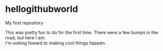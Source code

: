 hellogithubworld
================

My first repository

This was pretty fun to do for the first time.  There were a few bumps in the road, but here I am.  
I'm ooking foward to making cool things happen.
